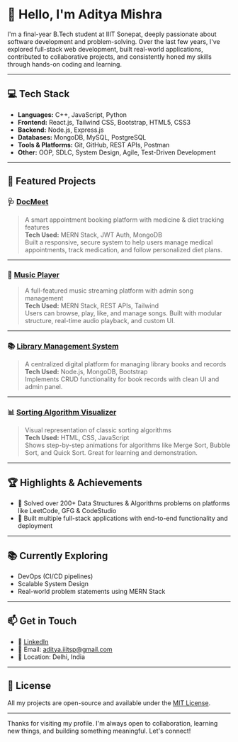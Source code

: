 # 👋 Hello, I'm Aditya Mishra

I'm a final-year B.Tech student at IIIT Sonepat, deeply passionate about software development and problem-solving. Over the last few years, I've explored full-stack web development, built real-world applications, contributed to collaborative projects, and consistently honed my skills through hands-on coding and learning.

---

## 💻 Tech Stack

- **Languages:** C++, JavaScript, Python  
- **Frontend:** React.js, Tailwind CSS, Bootstrap, HTML5, CSS3  
- **Backend:** Node.js, Express.js  
- **Databases:** MongoDB, MySQL, PostgreSQL  
- **Tools & Platforms:** Git, GitHub, REST APIs, Postman  
- **Other:** OOP, SDLC, System Design, Agile, Test-Driven Development  

---

## 🚀 Featured Projects

### 🩺 [DocMeet](https://github.com/AdityaMISHRA2803/DocMeet.git)
> A smart appointment booking platform with medicine & diet tracking features  
**Tech Used:** MERN Stack, JWT Auth, MongoDB  
Built a responsive, secure system to help users manage medical appointments, track medication, and follow personalized diet plans.

---

### 🎵 [Music Player](https://github.com/AdityaMISHRA2803/music-player)
> A full-featured music streaming platform with admin song management  
**Tech Used:** MERN Stack, REST APIs, Tailwind  
Users can browse, play, like, and manage songs. Built with modular structure, real-time audio playback, and custom UI.

---

### 📚 [Library Management System](https://github.com/AdityaMISHRA2803/library-management)
> A centralized digital platform for managing library books and records  
**Tech Used:** Node.js, MongoDB, Bootstrap  
Implements CRUD functionality for book records with clean UI and admin panel.

---

### 📊 [Sorting Algorithm Visualizer](https://github.com/AdityaMISHRA2803/sorting-visualizer)
> Visual representation of classic sorting algorithms  
**Tech Used:** HTML, CSS, JavaScript  
Shows step-by-step animations for algorithms like Merge Sort, Bubble Sort, and Quick Sort. Great for learning and demonstration.

---

## 🏆 Highlights & Achievements

- 🧠 Solved over 200+ Data Structures & Algorithms problems on platforms like LeetCode, GFG & CodeStudio  
- 🎯 Built multiple full-stack applications with end-to-end functionality and deployment

---

## 📚 Currently Exploring
- DevOps (CI/CD pipelines)  
- Scalable System Design  
- Real-world problem statements using MERN Stack

---

## 📫 Get in Touch

- 💼 [LinkedIn](https://www.linkedin.com/in/aditya-mishra-iiit/)  
- 📧 Email: aditya.iiitsp@gmail.com 
- 📍 Location: Delhi, India

---

## 📄 License

All my projects are open-source and available under the [MIT License](./LICENSE).

---

Thanks for visiting my profile. I'm always open to collaboration, learning new things, and building something meaningful. Let's connect!

